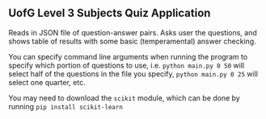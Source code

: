 ## UofG Level 3 Subjects Quiz Application
Reads in JSON file of question-answer pairs.
Asks user the questions, and shows table of results with some basic (temperamental) answer checking.

You can specify command line arguments when running the program to specify which portion of questions to use, i.e. ```python main.py 0 50``` will select half of the questions in the file you specify, ```python main.py 0 25``` will select one quarter, etc.

You may need to download the ```scikit``` module, which can be done by running ```pip install scikit-learn```

